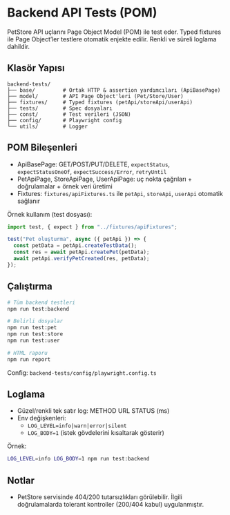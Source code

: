 # Backend API Tests (POM)

PetStore API uçlarını Page Object Model (POM) ile test eder. Typed fixtures ile Page Object’ler testlere otomatik enjekte edilir. Renkli ve süreli loglama dahildir.

## Klasör Yapısı

```
backend-tests/
├── base/         # Ortak HTTP & assertion yardımcıları (ApiBasePage)
├── model/        # API Page Object'leri (Pet/Store/User)
├── fixtures/     # Typed fixtures (petApi/storeApi/userApi)
├── tests/        # Spec dosyaları
├── const/        # Test verileri (JSON)
├── config/       # Playwright config
└── utils/        # Logger
```

## POM Bileşenleri

- ApiBasePage: GET/POST/PUT/DELETE, `expectStatus`, `expectStatusOneOf`, `expectSuccess/Error`, `retryUntil`
- PetApiPage, StoreApiPage, UserApiPage: uç nokta çağrıları + doğrulamalar + örnek veri üretimi
- Fixtures: `fixtures/apiFixtures.ts` ile `petApi`, `storeApi`, `userApi` otomatik sağlanır

Örnek kullanım (test dosyası):

```ts
import test, { expect } from "../fixtures/apiFixtures";

test("Pet oluşturma", async ({ petApi }) => {
  const petData = petApi.createTestData();
  const res = await petApi.createPet(petData);
  await petApi.verifyPetCreated(res, petData);
});
```

## Çalıştırma

```bash
# Tüm backend testleri
npm run test:backend

# Belirli dosyalar
npm run test:pet
npm run test:store
npm run test:user

# HTML raporu
npm run report
```

Config: `backend-tests/config/playwright.config.ts`

## Loglama

- Güzel/renkli tek satır log: METHOD URL STATUS (ms)
- Env değişkenleri:
  - `LOG_LEVEL=info|warn|error|silent`
  - `LOG_BODY=1` (istek gövdelerini kısaltarak gösterir)

Örnek:

```bash
LOG_LEVEL=info LOG_BODY=1 npm run test:backend
```

## Notlar

- PetStore servisinde 404/200 tutarsızlıkları görülebilir. İlgili doğrulamalarda tolerant kontroller (200/404 kabul) uygulanmıştır.
